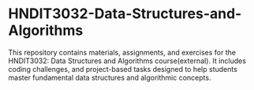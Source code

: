 # HNDIT3032-Data-Structures-and-Algorithms
This repository contains materials, assignments, and exercises for the HNDIT3032: Data Structures and Algorithms course(external). It includes coding challenges, and project-based tasks designed to help students master fundamental data structures and algorithmic concepts.
